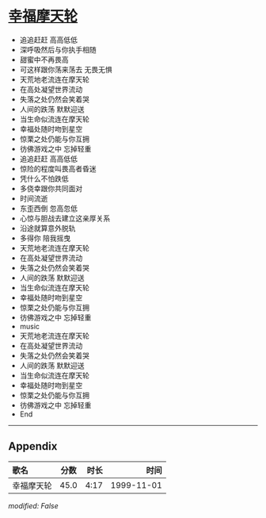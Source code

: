 # [幸福摩天轮](https://music.163.com/song?id=26075131)

* 追追赶赶 高高低低
* 深呼吸然后与你执手相随
* 甜蜜中不再畏高
* 可这样跟你荡来荡去 无畏无惧
* 天荒地老流连在摩天轮
* 在高处凝望世界流动
* 失落之处仍然会笑着哭
* 人间的跌荡 默默迎送
* 当生命似流连在摩天轮
* 幸福处随时吻到星空
* 惊栗之处仍能与你互拥
* 彷佛游戏之中 忘掉轻重
* 追追赶赶 高高低低
* 惊险的程度叫畏高者昏迷
* 凭什么不怕跌低
* 多侥幸跟你共同面对
* 时间流逝
* 东歪西倒 忽高忽低
* 心惊与胆战去建立这亲厚关系
* 沿途就算意外脱轨
* 多得你 陪我摇曳
* 天荒地老流连在摩天轮
* 在高处凝望世界流动
* 失落之处仍然会笑着哭
* 人间的跌荡 默默迎送
* 当生命似流连在摩天轮
* 幸福处随时吻到星空
* 惊栗之处仍能与你互拥
* 彷佛游戏之中 忘掉轻重
* music
* 天荒地老流连在摩天轮
* 在高处凝望世界流动
* 失落之处仍然会笑着哭
* 人间的跌荡 默默迎送
* 当生命似流连在摩天轮
* 幸福处随时吻到星空
* 惊栗之处仍能与你互拥
* 彷佛游戏之中 忘掉轻重
* End


---

## Appendix

|歌名|分数|时长|时间|
|:---|:---:|---:|---:|
|幸福摩天轮|45.0|4:17|1999-11-01

*modified: False*